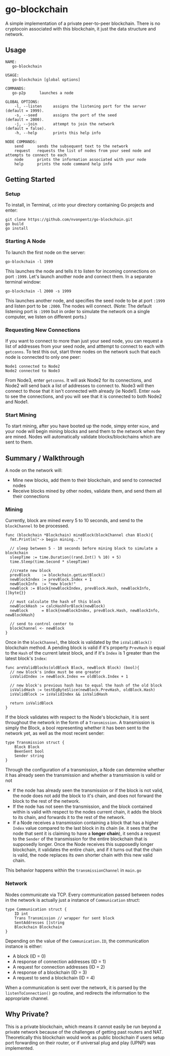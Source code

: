 # go-blockchain

A simple implementation of a private peer-to-peer blockchain.  There is no cryptocoin associated with this blockchain, it just the data structure and network.

## Usage
```
NAME:
   go-blockchain

USAGE:
   go-blockchain [global options]

COMMANDS:
   go-p2p      launches a node

GLOBAL OPTIONS:
    -l, --listen     assigns the listening port for the server        (default = 1999).
    -s, --seed       assigns the port of the seed                     (default = 2000).
    -j, --join       attempt to join the network                      (default = false).
    -h, --help       prints this help info

NODE COMMANDS:
    send      sends the subsequent text to the network
    request   requests the list of nodes from your seed node and attempts to connect to each
    node      prints the information associated with your node
    help      prints the node command help info
```
## Getting Started
### Setup
To install, in Terminal, `cd` into your directory containing Go projects and enter:
```
git clone https://github.com/nvonpentz/go-blockchain.git
go build
go install
```
### Starting A Node
To launch the first node on the server:
```
go-blockchain -l 1999
```
This launches the node and tells it to listen for incoming connections on port `:1999`.  Let's launch another node and connect them.  In a separate terminal window:
```
go-blockchain -l 2000 -s 1999
```
This launches another node, and specifies the seed node to be at port `:1999` and listen port to be `:2000`.  The nodes will connect. (Note:  The default listening port is `:1999` but in order to simulate the network on a single computer, we listen on different ports.)

### Requesting New Connections
If you want to connect to more than just your seed node, you can request a list of addresses from your seed node, and atttempt to connect to each with `getconns`. To test this out, start three nodes on the network such that each node is connected to only one peer:

```
Node1 connected to Node2
Node2 connected to Node3
```

From Node3, enter `getconns`.  It will ask Node2 for its connections, and Node2 will send back a list of addresses to connect to.  Node3 will then connect to those that it isn't connected with already (ie Node1).  Enter `node` to see the connections, and you will see that it is connected to both Node2 and Node1.

### Start Mining
To start mining, after you have booted up the node, simpy enter `mine`, and your node will begin mining blocks and send them to the network when they are mined.  Nodes will automatically validate blocks/blockchains which are sent to them.


## Summary / Walkthrough 
A node on the network will:
* Mine new blocks, add them to their blockchain, and send to connected nodes
* Receive blocks mined by other nodes, validate them, and send them all their connections

### Mining
Currently, block are mined every 5 to 10 seconds, and send to the `blockChannel` to be processed.
```{Go}
func (blockchain *Blockchain) mineBlock(blockChannel chan Block){
  fmt.Println("-> begin mining..")

  // sleep between 5 - 10 seconds before mining block to simulate a blockchain
  sleepTime := time.Duration((rand.Int() % 10) + 5)
  time.Sleep(time.Second * sleepTime)

  //create new block
  prevBlock     := blockchain.getLastBlock()
  newBlockIndex := prevBlock.Index + 1
  newBlockInfo  := "new block!"
  newBlock := Block{newBlockIndex, prevBlock.Hash, newBlockInfo, []byte{}}

  // must calculate the hash of this block
  newBlockHash := calcHashForBlock(newBlock)
  newBlock      = Block{newBlockIndex, prevBlock.Hash, newBlockInfo, newBlockHash}

  // send to control center to 
  blockChannel <- newBlock 
}
```
Once in the `blockChannel`, the block is validated by the `isValidBlock()` blockchain method.  A pending block is valid if it's property `PrevHash` is equal to the `Hash` of the current latest block, and if it's `Index` is 1 greater than the latest block's `Index`:
```{Go}
func areValidBlocks(oldBlock Block, newBlock Block) (bool){
  // new block's index must be one greater
  isValidIndex := newBlock.Index == oldBlock.Index + 1

  // new block's previous hash has to equal the hash of the old block
  isValidHash := testEqByteSlice(newBlock.PrevHash, oldBlock.Hash)
  isValidBlock := isValidIndex && isValidHash

  return isValidBlock
}
```
If the block validates with respect to the Node's blockchain, it is sent throughout the network in the form of a `Transmission`.  A transmission is simply the Block, a bool representing whether it has been sent to the network yet, as well as the most recent sender:
```{Go}
type Transmission struct {
    Block Block
    BeenSent bool
    Sender string
}
```
Through the configuration of a transmission, a Node can determine whether it has already seen the transmission and whether a transmission is valid or not

* If the node has already seen the transmission or if the block is not valid, the node does not add the block to it's chain, and does not forward the block to the rest of the network.
* If the node has not seen the transmission, and the block contained within is valid with respect to the nodes current chain, it adds the block to its chain, and forwards it to the rest of the network.
* If a Node receives a transmission containing a block that has a higher `Index` value compared to the last block in its chain (ie. it sees that the node that sent it is claiming to have a **longer chain**), it sends a request to the `Sender` of the transmission for the entire blockchain that is supposedly longer.  Once the Node receives this supposedly longer blockchain, it validates the entire chain, and if it turns out that the chain is valid, the node replaces its own shorter chain with this new valid chain.

This behavior happens within the `transmissionChannel` in `main.go`

### Network
Nodes communicate via TCP.  Every communication passed between nodes in the network is actually just a instance of `Communication` struct:
```
type Communication struct {
    ID int
    Trans Transmission // wrapper for sent block
    SentAddresses []string
    Blockchain Blockchain
}
```
Depending on the value of the `Communication.ID`, the communication instance is either:
* A block (ID = 0)
* A response of connection addresses (ID = 1)
* A request for connection addresses (ID = 2)
* A response of a blockchain (ID = 3)
* A request to send a blockchain (ID = 4)

When a communication is sent over the network, it is parsed by the `listenToConnection()` go routine, and redirects the information to the appropriate channel.

## Why Private?
This is a private blockchain, which means it cannot easily be run beyond a private network because of the challenges of getting past routers and NAT.  Theoretically this blockchain would work as public blockchain if users setup port forwarding on their router, or if universal plug and play (UPNP) was implemented.

